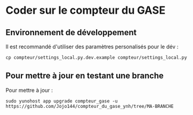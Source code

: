 # Coder sur le compteur du GASE

## Environnement de développement

Il est recommandé d'utiliser des paramètres personalisés pour le dév :

    cp compteur/settings_local.py.dev.example compteur/settings_local.py

## Pour mettre à jour en testant une branche

Pour mettre à jour :
```
sudo yunohost app upgrade compteur_gase -u https://github.com/Jojo144/compteur_du_gase_ynh/tree/MA-BRANCHE
```
